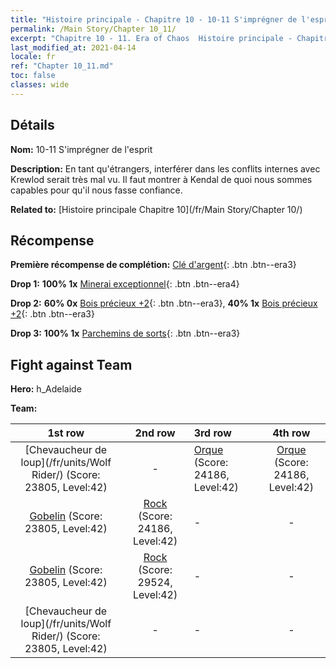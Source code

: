 ```yaml
---
title: "Histoire principale - Chapitre 10 - 10-11 S'imprégner de l'esprit"
permalink: /Main Story/Chapter 10_11/
excerpt: "Chapitre 10 - 11. Era of Chaos  Histoire principale - Chapitre 10_11. 10-11 S'imprégner de l'esprit"
last_modified_at: 2021-04-14
locale: fr
ref: "Chapter 10_11.md"
toc: false
classes: wide
---
```


## Détails

 **Nom:** 10-11 S'imprégner de l'esprit

 **Description:** En tant qu'étrangers, interférer dans les conflits internes avec Krewlod serait très mal vu. Il faut montrer à Kendal de quoi nous sommes capables pour qu'il nous fasse confiance.

 **Related to:** [Histoire principale Chapitre 10](/fr/Main Story/Chapter 10/)

## Récompense

 **Première récompense de complétion:** [Clé d'argent](/fr/Items/con_693/){: .btn .btn--era3}

 **Drop 1:** **100% 1x** [Minerai exceptionnel](/fr/Items/mat_33/){: .btn .btn--era4}

 **Drop 2:** **60% 0x** [Bois précieux +2](/fr/Items/mat_27/){: .btn .btn--era3}, **40% 1x** [Bois précieux +2](/fr/Items/mat_27/){: .btn .btn--era3}

 **Drop 3:** **100% 1x** [Parchemins de sorts](/fr/Items/con_694/){: .btn .btn--era3}


## Fight against Team
 **Hero:** h_Adelaide

 **Team:**


  | 1st row | 2nd row | 3rd row | 4th row |
  |:----:|:----:|:----|:----:|
  | [Chevaucheur de loup](/fr/units/Wolf Rider/) (Score: 23805, Level:42)  | - | [Orque](/fr/units/Orc/) (Score: 24186, Level:42)  | [Orque](/fr/units/Orc/) (Score: 24186, Level:42)  |
  | [Gobelin](/fr/units/Goblin/) (Score: 23805, Level:42)  | [Rock](/fr/units/Roc/) (Score: 24186, Level:42)  | - | - |
  | [Gobelin](/fr/units/Goblin/) (Score: 23805, Level:42)  | [Rock](/fr/units/Roc/) (Score: 29524, Level:42)  | - | - |
  | [Chevaucheur de loup](/fr/units/Wolf Rider/) (Score: 23805, Level:42)  | - | - | - |


